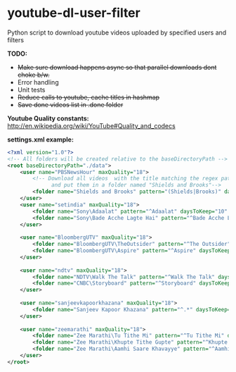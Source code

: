 youtube-dl-user-filter
======================

Python script to download youtube videos uploaded by specified users and filters

**TODO:**
* ~~Make sure download happens async so that parallel downloads dont choke b/w.~~
* Error handling
* Unit tests
* ~~Reduce calls to youtube, cache titles in hashmap~~
* ~~Save done videos list in .done folder~~


**Youtube Quality constants:** http://en.wikipedia.org/wiki/YouTube#Quality_and_codecs


**settings.xml example:**
`````xml
<?xml version="1.0"?>
<!-- All folders will be created relative to the baseDirectoryPath -->
<root baseDirectoryPath="./data">
    <user name="PBSNewsHour" maxQuality="18">
        <!-- Download all videos  with the title matching the regex pattern (Shields|Brooks) 
              and put them in a folder named "Shields and Brooks"-->
        <folder name="Shields and Brooks" pattern="(Shields|Brooks)" daysToKeep="30" />
    </user>
    <user name="setindia" maxQuality="18">
        <folder name="Sony\Adaalat" pattern="^Adaalat" daysToKeep="10" />
        <folder name="Sony\Bade Acche Lagte Hai" pattern="^Bade Acche Lagte Hai" daysToKeep="10" />
    </user>
    
    <user name="BloombergUTV" maxQuality="18">
        <folder name="BloombergUTV\TheOutsider" pattern="^The Outsider" daysToKeep="30" />
        <folder name="BloombergUTV\Aspire" pattern="^Aspire" daysToKeep="10" />
    </user>
    
    <user name="ndtv" maxQuality="18">
        <folder name="NDTV\Walk The Talk" pattern="^Walk The Talk" daysToKeep="10" />
        <folder name="CNBC\Storyboard" pattern="^Storyboard" daysToKeep="10" />
    </user>
    
    <user name="sanjeevkapoorkhazana" maxQuality="18">
        <folder name="Sanjeev Kapoor Khazana" pattern="^.*" daysToKeep="180" />
    </user>
    
    <user name="zeemarathi" maxQuality="18">
        <folder name="Zee Marathi\Tu Tithe Mi" pattern="^Tu Tithe Mi" daysToKeep="20" />
        <folder name="Zee Marathi\Khupte Tithe Gupte" pattern="^Khupte Tithe Gupte" daysToKeep="20" />
        <folder name="Zee Marathi\Aamhi Saare Khavayye" pattern="^Aamhi Saare Khavayye" daysToKeep="20" />
    </user>
</root>

`````

